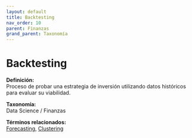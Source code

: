 ```yaml
---
layout: default
title: Backtesting
nav_order: 10
parent: Finanzas
grand_parent: Taxonomía
---
```


# Backtesting

**Definición:**  
Proceso de probar una estrategia de inversión utilizando datos históricos para evaluar su viabilidad.

**Taxonomía:**  
Data Science / Finanzas

**Términos relacionados:**  
[Forecasting](https://maleniski.github.io/diccionario-angl-tec-mx/docs/taxonomia/data-science-/-finanzas/forecasting.html), [Clustering](https://maleniski.github.io/diccionario-angl-tec-mx/docs/taxonomia/data-science-/-finanzas/clustering.html)
